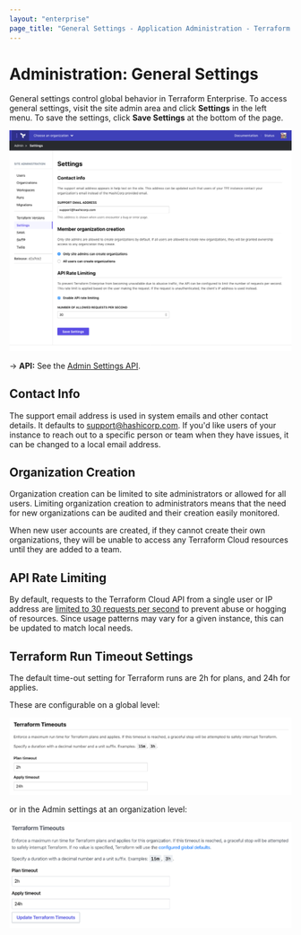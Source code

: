 ```yaml
---
layout: "enterprise"
page_title: "General Settings - Application Administration - Terraform Enterprise"
---
```


# Administration: General Settings

General settings control global behavior in Terraform Enterprise. To access general settings, visit the site admin area and click **Settings** in the left menu. To save the settings, click **Save Settings** at the bottom of the page.

![screenshot: the Settings admin page](./images/admin-general.png)

-> **API:** See the [Admin Settings API](/docs/cloud/api/admin/settings.html).

## Contact Info

The support email address is used in system emails and other contact details. It defaults to support@hashicorp.com. If you'd like  users of your instance to reach out to a specific person or team when they have issues, it can be changed to a local email address.

## Organization Creation

Organization creation can be limited to site administrators or allowed for all users. Limiting organization creation to administrators means that the need for new organizations can be audited and their creation easily monitored.

When new user accounts are created, if they cannot create their own organizations, they will be unable to access any Terraform Cloud resources until they are added to a team.

## API Rate Limiting

By default, requests to the Terraform Cloud API from a single user or IP address are [limited to 30 requests per second](/docs/cloud/api/index.html#rate-limiting) to prevent abuse or hogging of resources. Since usage patterns may vary for a given instance, this can be updated to match local needs.

## Terraform Run Timeout Settings

The default time-out setting for Terraform runs are 2h for plans, and 24h for applies.

These are configurable on a global level:

![screenshot: global run timeout page](./images/admin-global-timeout-settings.png)

or in the Admin settings at an organization level:

![screenshot: organization run timeout page](./images/admin-org-timeout-settings.png)
